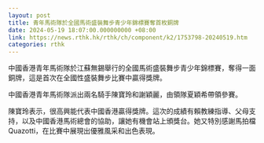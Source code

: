```yaml
---
layout: post
title: 青年馬術隊於全國馬術盛裝舞步青少年錦標賽奪首枚銅牌
date: 2024-05-19 18:07:00.000000000 +08:00
link: https://news.rthk.hk/rthk/ch/component/k2/1753798-20240519.htm
categories: rthk
---
```


中國香港青年馬術隊於江蘇無錫舉行的全國馬術盛裝舞步青少年錦標賽，奪得一面銅牌，這是首次在全國性盛裝舞步比賽中贏得獎牌。

中國香港青年馬術隊派出兩名騎手陳寶玲和謝穎麗，由領隊夏穎希帶領參賽。

陳寶玲表示，很高興能代表中國香港贏得獎牌。這次的成績有賴教練指導、父母支持，以及中國香港馬術總會的協助，讓她有機會站上頒獎台。她又特別感謝馬拍檔 Quazotti，在比賽中展現出優雅風采和出色表現。
